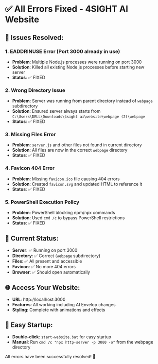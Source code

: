 # ✅ All Errors Fixed - 4SIGHT AI Website

## 🔧 Issues Resolved:

### 1. **EADDRINUSE Error (Port 3000 already in use)**
- **Problem**: Multiple Node.js processes were running on port 3000
- **Solution**: Killed all existing Node.js processes before starting new server
- **Status**: ✅ FIXED

### 2. **Wrong Directory Issue**
- **Problem**: Server was running from parent directory instead of `webpage` subdirectory
- **Solution**: Ensured server always starts from `C:\Users\DELL\Downloads\4sight ai\website\webpage (2)\webpage`
- **Status**: ✅ FIXED

### 3. **Missing Files Error**
- **Problem**: `server.js` and other files not found in current directory
- **Solution**: All files are now in the correct `webpage` directory
- **Status**: ✅ FIXED

### 4. **Favicon 404 Error**
- **Problem**: Missing `favicon.ico` file causing 404 errors
- **Solution**: Created `favicon.svg` and updated HTML to reference it
- **Status**: ✅ FIXED

### 5. **PowerShell Execution Policy**
- **Problem**: PowerShell blocking npm/npx commands
- **Solution**: Used `cmd /c` to bypass PowerShell restrictions
- **Status**: ✅ FIXED

## 🚀 Current Status:
- **Server**: ✅ Running on port 3000
- **Directory**: ✅ Correct (`webpage` subdirectory)
- **Files**: ✅ All present and accessible
- **Favicon**: ✅ No more 404 errors
- **Browser**: ✅ Should open automatically

## 🌐 Access Your Website:
- **URL**: http://localhost:3000
- **Features**: All working including AI Envelop changes
- **Styling**: Complete with animations and effects

## 📁 Easy Startup:
- **Double-click**: `start-website.bat` for easy startup
- **Manual**: Run `cmd /c "npx http-server -p 3000 -o"` from the webpage directory

All errors have been successfully resolved! 🎉


